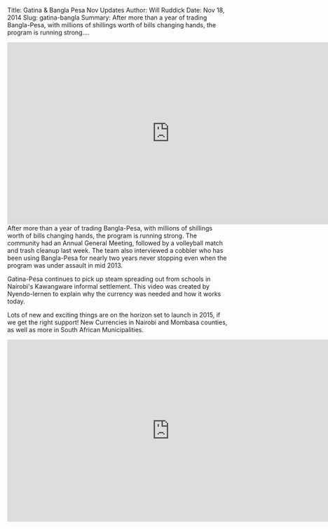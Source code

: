 Title: Gatina & Bangla Pesa Nov Updates
Author: Will Ruddick
Date: Nov 18, 2014
Slug: gatina-bangla
Summary: After more than a year of trading Bangla-Pesa, with millions of
shillings worth of bills changing hands, the program is running
strong....

<iframe width="740" height="416" src="https://www.youtube.com/embed/Xe5d8SwwpOo" title="YouTube video player" frameborder="0" allow="accelerometer; autoplay; clipboard-write; encrypted-media; gyroscope; picture-in-picture" allowfullscreen></iframe>
After more than a year of trading Bangla-Pesa, with millions of
shillings worth of bills changing hands, the program is running strong.
The community had an Annual General Meeting, followed by a volleyball
match and trash cleanup last week. The team also interviewed a cobbler
who has been using Bangla-Pesa for nearly two years never stopping even
when the program was under assault in mid 2013.

Gatina-Pesa continues to pick up steam spreading out from schools in
Nairobi's Kawangware informal settlement. This video was created by
Nyendo-lernen to explain why the currency was needed and how it works
today.

Lots of new and exciting things are on the horizon set to launch in
2015, if we get the right support! New Currencies in Nairobi and Mombasa
counties, as well as more in South African Municipalities.

<iframe width="740" height="416" src="https://www.youtube.com/embed/SQrnN5QXdVM" title="YouTube video player" frameborder="0" allow="accelerometer; autoplay; clipboard-write; encrypted-media; gyroscope; picture-in-picture" allowfullscreen></iframe>
